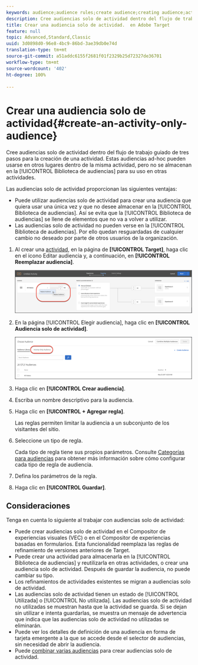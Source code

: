 ```yaml
---
keywords: audience;audience rules;create audience;creating audience;activity only;activity-only;adhoc
description: Cree audiencias solo de actividad dentro del flujo de trabajo guiado de tres pasos de Adobe Target para la creación de una actividad. Estas audiencias ad-hoc pueden usarse en otros lugares dentro de la misma actividad, pero no se almacenan en la biblioteca de audiencias para su uso en otras actividades.
title: Crear una audiencia solo de actividad.  en Adobe Target
feature: null
topic: Advanced,Standard,Classic
uuid: 3d0898d0-96e8-4bc9-86bd-3ae39db0e74d
translation-type: tm+mt
source-git-commit: a51addc6155f2681f01f2329b25d72327de36701
workflow-type: tm+mt
source-wordcount: '402'
ht-degree: 100%

---
```



# Crear una audiencia solo de actividad{#create-an-activity-only-audience}

Cree audiencias solo de actividad dentro del flujo de trabajo guiado de tres pasos para la creación de una actividad. Estas audiencias ad-hoc pueden usarse en otros lugares dentro de la misma actividad, pero no se almacenan en la [!UICONTROL Biblioteca de audiencias] para su uso en otras actividades.

Las audiencias solo de actividad proporcionan las siguientes ventajas:

* Puede utilizar audiencias solo de actividad para crear una audiencia que quiera usar una única vez y que no desee almacenar en la [!UICONTROL Biblioteca de audiencias]. Así se evita que la [!UICONTROL Biblioteca de audiencias] se llene de elementos que no va a volver a utilizar.
* Las audiencias solo de actividad no pueden verse en la [!UICONTROL Biblioteca de audiencias]. Por ello quedan resguardadas de cualquier cambio no deseado por parte de otros usuarios de la organización.

1. Al crear una [actividad](../c-activities/activities.md#concept_D317A95A1AB54674BA7AB65C7985BA03), en la página de **[!UICONTROL Target]**, haga clic en el icono Editar audiencia y, a continuación, en **[!UICONTROL Reemplazar audiencia]**.

   ![Resultado del paso](assets/edit_audience.png)

1. En la página [!UICONTROL Elegir audiencia], haga clic en **[!UICONTROL Audiencia solo de actividad]**.

   ![](assets/activity-only-aud.png)

1. Haga clic en **[!UICONTROL Crear audiencia]**.
1. Escriba un nombre descriptivo para la audiencia.
1. Haga clic en **[!UICONTROL + Agregar regla]**.

   Las reglas permiten limitar la audiencia a un subconjunto de los visitantes del sitio.

1. Seleccione un tipo de regla.

   Cada tipo de regla tiene sus propios parámetros. Consulte [Categorías para audiencias](../c-target/c-audiences/c-target-rules/target-rules.md#concept_E3A77E42F1644503A829B5107B20880D) para obtener más información sobre cómo configurar cada tipo de regla de audiencia.

1. Defina los parámetros de la regla.
1. Haga clic en **[!UICONTROL Guardar]**.

## Consideraciones

Tenga en cuenta lo siguiente al trabajar con audiencias solo de actividad:

* Puede crear audiencias solo de actividad en el Compositor de experiencias visuales (VEC) o en el Compositor de experiencias basadas en formularios. Esta funcionalidad reemplaza las reglas de refinamiento de versiones anteriores de Target.
* Puede crear una actividad para almacenarla en la [!UICONTROL Biblioteca de audiencias] y reutilizarla en otras actividades, o crear una audiencia solo de actividad. Después de guardar la audiencia, no puede cambiar su tipo.
* Los refinamientos de actividades existentes se migran a audiencias solo de actividad.
* Las audiencias solo de actividad tienen un estado de [!UICONTROL Utilizada] o [!UICONTROL No utilizada]. Las audiencias solo de actividad no utilizadas se muestran hasta que la actividad se guarda. Si se dejan sin utilizar e intenta guardarlas, se muestra un mensaje de advertencia que indica que las audiencias solo de actividad no utilizadas se eliminarán.
* Puede ver los detalles de definición de una audiencia en forma de tarjeta emergente a la que se accede desde el selector de audiencias, sin necesidad de abrir la audiencia.
* Puede [combinar varias audiencias](../c-target/combining-multiple-audiences.md#concept_A7386F1EA4394BD2AB72399C225981E5) para crear audiencias solo de actividad.

